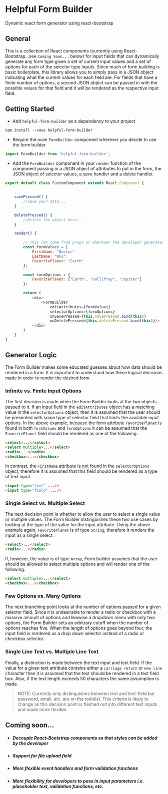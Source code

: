 # Helpful Form Builder
Dynamic react form generator using react-bootstrap

## General
This is a collection of React components (currently using React-Bootstrap...see `Coming Soon...` below) for input fields that can dynamically generate any form
type given a set of current input values and a set of options for each of the selector type inputs.
Since much of form building is basic boilerplate, this library allows you to simply pass in a JSON 
object indicating what the current values for each field are. For fields that have a finite number of 
options, a second JSON object can be passed in with the possible values for that field and it will be
rendered as the respective input field.

## Getting Started

* Add `helpful-form-builder` as a dependency to your project

```shell
npm install --save helpful-form-builder
```

* Require the main `FormBuilder` component wherever you decide to use the form builder

```js
import FormBuilder from 'helpful-form-builder';
```

* Add the `FormBuilder` component in your `render` function of the component passing in a JSON object of
  attributes to put in the form, the JSON object of selector values, a save handler and a delete handler.

```js
export default class CustomComponent extends React.Component {

    ...
    savePressed() {
        //Save your data...
    }

    deletePressed() {
        //Delete the object here...
    }

    render() {

        // This can come from props or wherever the developer generates this data.
        const formValues = {
            FirstName: "Doctor"
            LastName: "Who",
            FavoritePlanet: "Earth"
        };

        const formOptions = {
            FavoritePlanet: ["Earth", "Gallifrey", "Jupiter"]
        };

        return (
            <div>
                <FormBuilder
                    editAttributes={formValues}
                    selectorOptions={formOptions}
                    onSavePressed={this.savePressed.bind(this)}
                    onDeletePressed={this.deletePressed.bind(this)}/>
            </div>
        )
    }
}
```

## Generator Logic

The Form Builder makes some educated guesses about how data should be rendered in a form. It is important to 
understand how these logical decisions made in order to render the desired form.

### Infinite vs. Finite Input Options

The first decision is made when the Form Builder looks at the two objects passed to it. If an input field in the `editAttributes` object has
a matching value in the `selectorOptions` object, then it is assumed that the user should be presented with some type of selector field that
limits the available input options. In the above example, because the form attribute `FavoritePlanet` is found in both `formValues` and `formOptions`
it can be assumed that the `FavoritePlanet` field should be rendered as one of the following:

```html
<select>...</select>
<select multiple>...</select>
<radio>...</radio>
<checkbox>...</checkbox>
```

In contrast, the `FirstName` attribute is not found in the `selectorOptions` object, therefore it is assumed that this field should be rendered as
a type of text input.

```html
<input type="text" .../>
<input type="field" .../>
```

### Single Select vs. Multiple Select

The next decision point is whether to allow the user to select a single value or multiple values. The Form Builder distinguishes these two use cases
by looking at the type of the value for the input attribute. Using the above example again, `FavoritePlanet` is of type `String`, therefore it renders
the input as a single select.

```html
<select>...</select>
<radio>...</radio>
```

If, however, the value is of type `Array`, Form builder assumes that the user should be allowed to select multiple options and will render one of the
following.

```html
<select multiple>...</select>
<checkbox>...</checkbox>
```

### Few Options vs. Many Options

The next branching point looks at the number of options passed for a given selector field. Since it is undesirable to render a radio or checkbox with
a massive amount of options and likewise a dropdown menu with only two options, the Form Builder sets an arbitrary cutoff when the number of options reaches
five. When the length of options goes beyond four, the input field is rendered as a drop down selector instead of a radio or checkbox selector.

### Single Line Text vs. Multiple Line Text

Finally, a distinction is made between the text input and text field. If the value for a given text attribute contains either a `carriage return` or 
`new line` character then it is assumed that the text should be rendered in a text field box. Also, if the text length exceeds 50 characters the same 
assumption is made.

> NOTE: Currently only distinguishes between text and text-field but password, email, etc. are on the todolist.
> This criteria is likely to change as this decision point is fleshed out into different text inputs and made more flexible.

## Coming soon...

* ##### Decouple React-Bootstrap components so that styles can be added by the developer

* ##### Support for file upload field

* ##### More flexible event handlers and form validation functions

* ##### More flexibility for developers to pass in input parameters i.e. placeholder text, validation functions, etc.
